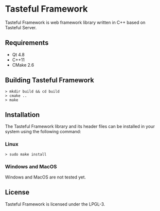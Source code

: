 Tasteful Framework
============

Tasteful Framework is web framework library written in C++ based on Tasteful Server.

Requirements
---------------------

 * Qt 4.8
 * C++11
 * CMake 2.6

Building Tasteful Framework
-----------------------------------

    > mkdir build && cd build
    > cmake ..
    > make

Installation
----------------

The Tasteful Framework library and its header files can be installed in your system using the following command:

### Linux

    > sudo make install

### Windows and MacOS

Windows and MacOS are not tested yet.

License
-----------

Tasteful Framework is licensed under the LPGL-3.